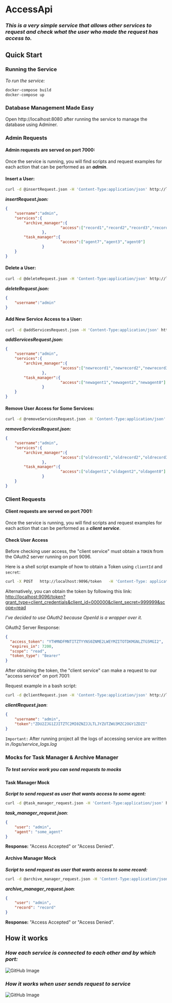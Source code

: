 # AccessApi

 ### ***This is a very simple service that allows other services to request and check what the user who made the request has access to.***

## Quick Start

### Running the Service

*To run the service:*
```bash
docker-compose build
docker-compose up
```

### Database Management Made Easy

Open http://localhost:8080 after running the service to manage the database using Adminer.

### Admin Requests

#### Admin requests are served on port 7000:

Once the service is running, you will find scripts and request examples for each action that can be performed as an ***admin***.

#### Insert a User:

```bash
curl -d @insertRequest.json -H 'Content-Type:application/json' http://localhost:7000/insertUser
```

***insertRequest.json:***
```json
{
	"username":"admin",
	"services":{
		"archive_manager":{
                        "access":["record1","record2","record3","record4","record5","record0"]
                },
		"task_manager":{
                        "access":["agent7","agent3","agent0"]
                }
	}	
}
```

    
#### Delete a User:

```bash
curl -d @deleteRequest.json -H 'Content-Type:application/json' http://localhost:7000/deleteUser
```

***deleteRequest.json:***
```json
{
	"username":"admin"
}
```

#### Add New Service Access to a User:

```bash
curl -d @addServicesRequest.json -H 'Content-Type:application/json' http://localhost:7000/addUserServices
```

***addServicesRequest.json:***
```json
{
	"username":"admin",
	"services":{
		"archive_manager":{
                        "access":["newrecord1","newrecord2","newrecord3"]
                },
		"task_manager":{
                        "access":["newagent1","newagent2","newagent0"]
                }
	}	
}
```

#### Remove User Access for Some Services:

```bash
curl -d @removeServicesRequest.json -H 'Content-Type:application/json' http://localhost:7000/removeUserServices
```

***removeServicesRequest.json:***
```json
{
	"username":"admin",
	"services":{
		"archive_manager":{
                        "access":["oldrecord1","oldrecord2","oldrecord3"]
                },
		"task_manager":{
                        "access":["oldagent1","oldagent2","oldagent0"]
                }
	}	
}
```

### Client Requests

#### Client requests are served on port 7001:

Once the service is running, you will find scripts and request examples for each action that can be performed as a ***client service***.

#### Check User Access

Before checking user access, the "client service" must obtain a `TOKEN` from the OAuth2 server running on port 9096.

Here is a shell script example of how to obtain a Token using `clientId` and `secret`:

```bash
curl -X POST   http://localhost:9096/token   -H 'Content-Type: application/x-www-form-urlencoded'   -d 'grant_type=client_credentials&client_id=000000&client_secret=999999'
```

Alternatively, you can obtain the token by following this link: [http://localhost:9096/token?grant_type=client_credentials&client_id=000000&client_secret=999999&scope=read](http://localhost:9096/token?grant_type=client_credentials&client_id=000000&client_secret=999999&scope=read)

*I've decided to use OAuth2 because OpenId is a wrapper over it.*

OAuth2 Server Response:
```json
{
  "access_token": "YTHMNDFMNTITZTYYNS0ZNME2LWEYMZITOTDKMGNLZTG5MGI2",
  "expires_in": 7200,
  "scope": "read",
  "token_type": "Bearer"
}
```

After obtaining the token, the "client service" can make a request to our "access service" on port 7001:

Request example in a bash script:

```bash
curl -d @clientRequest.json -H 'Content-Type:application/json' http://localhost:7001/checkUserAccess
```

***clientRequest.json***:
```json
{
    "username": "admin",
    "token":"ZDU2ZJG1ZJITZTC2MI0ZNZJJLTLJYZUTZWU3MZC2OGY1ZDZI"
}
```



`Important:`
        After running project all the logs of accessing service are written in */logs/service_logs.log*

###  Mocks for Task Manager & Archive Manager

##### To test service work you can send requests to mocks

#### Task Manager Mock

***Script to send request as user that wants access to some agent:***
```bash
curl -d @task_manager_request.json -H 'Content-Type:application/json' http://localhost:5050/requestTask
```

***task_manager_request.json***:
```json
{
	"user": "admin",
	"agent": "some_agent"
}
```

**Response:** "Access Accepted" or "Access Denied".

#### Archive Manager Mock

***Script to send request as user that wants access to some record:***
```bash
curl -d @archive_manager_request.json -H 'Content-Type:application/json' http://localhost:6060/requestArchive
```

***archive_manager_request.json***:
```json
{
	"user": "admin",
	"record": "record"
}
```

**Response:** "Access Accepted" or "Access Denied".

## How it works

### ***How each service is connected to each other and by which port:***

![GitHub Image](./diagrams/diagram1.png)

### ***How it works when user sends request to service***

![GitHub Image](./diagrams/diagram2.png)
